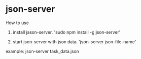 # json-server

How to use
1. install jason-server.
'sudo npm install -g json-server'

2. start json-server with json data.
'json-server json-file-name'

example:
json-server task_data.json


